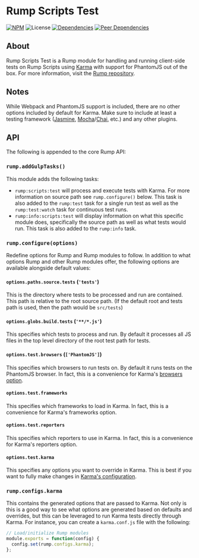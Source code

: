 # Rump Scripts Test
[![NPM](http://img.shields.io/npm/v/rump-scripts-test.svg?style=flat-square)](https://www.npmjs.org/package/rump-scripts-test)
![License](http://img.shields.io/npm/l/rump-scripts-test.svg?style=flat-square)
[![Dependencies](http://img.shields.io/david/rumps/rump-scripts-test.svg?style=flat-square)](https://david-dm.org/rumps/rump-scripts-test)
[![Peer Dependencies](http://img.shields.io/david/peer/rumps/rump-scripts-test.svg?style=flat-square)](https://david-dm.org/rumps/rump-scripts-test#info=peerDependencies)


## About
Rump Scripts Test is a Rump module for handling and running client-side tests
on Rump Scripts using [Karma](https://karma-runner.github.io/) with support for
PhantomJS out of the box. For more information, visit the
[Rump repository](https://github.com/rumps/rump).


## Notes
While Webpack and PhantomJS support is included, there are no other options
included by default for Karma. Make sure to include at least a testing
framework ([Jasmine](https://github.com/karma-runner/karma-jasmine),
[Mocha](https://github.com/karma-runner/karma-mocha)/[Chai](https://github.com/princed/karma-chai-plugins),
etc.) and any other plugins.


## API
The following is appended to the core Rump API:

### `rump.addGulpTasks()`
This module adds the following tasks:
- `rump:scripts:test` will process and execute tests with Karma. For more
  information on source path see `rump.configure()` below. This task is also
  added to the `rump:test` task for a single run test as well as the
  `rump:test:watch` task for continuous test runs.
- `rump:info:scripts:test` will display information on what this specific
  module does, specifically the source path as well as what tests would run.
  This task is also added to the `rump:info` task.

### `rump.configure(options)`
Redefine options for Rump and Rump modules to follow. In addition to what
options Rump and other Rump modules offer, the following options are
available alongside default values:

#### `options.paths.source.tests` (`'tests'`)
This is the directory where tests to be processed and run are contained. This
path is relative to the root source path. (If the default root and tests path
is used, then the path would be `src/tests`)

#### `options.globs.build.tests` (`'**/*.js'`)
This specifies which tests to process and run. By default it processes all JS
files in the top level directory of the root test path for tests.

#### `options.test.browsers` (`['PhantomJS']`)
This specifies which browsers to run tests on. By default it runs tests on the
PhantomJS browser. In fact, this is a convenience for Karma's
[browsers option](http://karma-runner.github.io/0.10/config/browsers.html).

#### `options.test.frameworks`
This specifies which frameworks to load in Karma. In fact, this is a
convenience for Karma's frameworks option.

#### `options.test.reporters`
This specifies which reporters to use in Karma. In fact, this is a convenience
for Karma's reporters option.

#### `options.test.karma`
This specifies any options you want to override in Karma. This is best if you
want to fully make changes in
[Karma's configuration](http://karma-runner.github.io/0.10/config/configuration-file.html).

### `rump.configs.karma`
This contains the generated options that are passed to Karma. Not only is this
is a good way to see what options are generated based on defaults and
overrides, but this can be leveraged to run Karma tests directly through Karma.
For instance, you can create a `karma.conf.js` file with the following:

```js
// Load/initialize Rump modules
module.exports = function(config) {
  config.set(rump.configs.karma);
};
```
